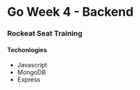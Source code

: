 # Go Week 4 - Backend

### Rockeat Seat Training

#### Techonlogies

* Javascript
* MongoDB
* Express
